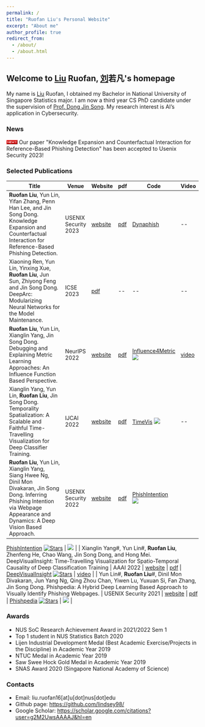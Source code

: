 ```yaml
---
permalink: /
title: "Ruofan Liu's Personal Website"
excerpt: "About me"
author_profile: true
redirect_from: 
  - /about/
  - /about.html
---
```


## Welcome to <u>Liu</u> Ruofan, <u>刘</u>若凡's homepage
My name is <u>Liu</u> Ruofan, I obtained my Bachelor in National University of Singapore Statistics major. 
I am now a third year CS PhD candidate under the supervision of [Prof. Dong Jin Song](https://www.comp.nus.edu.sg/~dongjs/). 
My research interest is AI’s application in Cybersecurity. 

### News 
<img src="./_pages/icon_new.gif"> Our paper "Knowledge Expansion and Counterfactual Interaction for Reference-Based Phishing Detection" has been accepted to Usenix Security 2023! 

### Selected Publications
<table  style="width:100%">
  <thead>
    <tr>
      <th style="width:70%">Title</th>
      <th>Venue</th>
      <th>Website</th>
      <th>pdf</th>
      <th>Code</th>
      <th>Video</th>
    </tr>
  </thead>
  
  <tbody>
    <tr>
      <td> <b>Ruofan Liu</b>, Yun Lin, Yifan Zhang, Penn Han Lee, and Jin Song Dong. Knowledge Expansion and Counterfactual Interaction for Reference-Based Phishing Detection. </td>
      <td> USENIX Security 2023 </td>
      <td> <a href="">website</a> </td>
      <td> <a href="">pdf</a> </td>
      <td> <a href="https://github.com/lindsey98/Dynaphish">Dynaphish</a> </td>
      <td> -- </td>
    </tr>
    <tr>
      <td> Xiaoning Ren, Yun Lin, Yinxing Xue, <b>Ruofan Liu</b>, Jun Sun, Zhiyong Feng and Jin Song Dong. DeepArc: Modularizing Neural Networks for the Model Maintenance. </td>
      <td> ICSE 2023 </td>
      <td> <a href="http://linyun.info/publications/icse23.pdf">pdf</a> </td>
      <td> -- </td>
      <td> -- </td>
      <td> -- </td>
    </tr>
    <tr>
      <td> <b>Ruofan Liu</b>, Yun Lin, Xianglin Yang, Jin Song Dong. Debugging and Explaining Metric Learning Approaches: An Influence Function Based Perspective. </td>
      <td> NeurIPS 2022 </td>
      <td> <a href="https://sites.google.com/view/empirical-influence-function/">website</a> </td>
      <td> <a href="http://linyun.info/publications/neurips22.pdf">pdf</a> </td>
      <td> <a href="https://github.com/lindsey98/Influence_function_metric_learning">Influence4Metric</a> <img src="https://img.shields.io/github/stars/lindsey98/Influence_function_metric_learning.svg"> </td>
      <td> <a href="https://recorder-v3.slideslive.com/?share=71990&s=9d4e64bb-8057-4725-a30c-0f753fa89ee4">video</a> </td>
    </tr>
    <tr>
      <td> Xianglin Yang, Yun Lin, <b>Ruofan Liu</b>, Jin Song Dong. Temporality Spatialization: A Scalable and Faithful Time-Travelling Visualization for Deep Classifier Training. </td>
      <td> IJCAI 2022 </td>
      <td> <a href="https://sites.google.com/view/timevis/home">website</a> </td>
      <td> <a href="http://linyun.info/publications/ijcai22.pdf">pdf</a> </td>
      <td> <a href="https://github.com/xianglinyang/SingleVisualization">TimeVis</a> <img src="https://img.shields.io/github/stars/xianglinyang/SingleVisualization.svg"></td>
      <td> -- </td>
    </tr>
    <tr>
      <td> <b>Ruofan Liu</b>, Yun Lin,  Xianglin Yang, Siang Hwee Ng, Dinil Mon Divakaran, Jin Song Dong. Inferring Phishing Intention via Webpage Appearance and Dynamics: A Deep Vision Based Approach. </td>
      <td> USENIX Security 2022 </td>
      <td> <a href="https://sites.google.com/view/phishintention/home">website</a> </td>
      <td> <a href="http://linyun.info/publications/usenix22.pdf">pdf</a> </td>
      <td> <a href="https://github.com/lindsey98/PhishIntention">PhishIntention</a> <img src="https://img.shields.io/github/stars/lindsey98/PhishIntention.svg"></td>
      <td> </td>
    </tr>
    
  </tbody>
</table>


 [PhishIntention]() [![Stars]()](https://github.com/lindsey98/PhishIntention/stargazers) | [![](https://img.shields.io/youtube/views/yU7FrlSJ818?style=social)](https://youtu.be/yU7FrlSJ818) |
| Xianglin Yang#, Yun Lin#, **Ruofan Liu**, Zhenfeng He, Chao Wang, Jin Song Dong, and Hong Mei. DeepVisualInsight: Time-Travelling Visualization for Spatio-Temporal Causality of Deep Classification Training | AAAI 2022 | [website](https://sites.google.com/view/deepvisualinsight/home) | [pdf](http://linyun.info/publications/deepvisualinsight-aaai22.pdf) | [DeepVisualInsight](https://github.com/xianglinyang/DeepVisualInsight) [![Stars](https://img.shields.io/github/stars/xianglinyang/DeepVisualInsight.svg)](https://github.com/xianglinyang/DeepVisualInsight/stargazers) | [video](https://recorder-v3.slideslive.com/?share=57789&s=e8f4c2ef-76e9-48be-89a0-76b2ca201a27) | 
| Yun Lin#, **Ruofan Liu**#, Dinil Mon Divakaran, Jun Yang Ng, Qing Zhou Chan, Yiwen Lu, Yuxuan Si, Fan Zhang, Jin Song Dong. Phishpedia: A Hybrid Deep Learning Based Approach to Visually Identify Phishing Webpages. | USENIX Security 2021 | [website](https://sites.google.com/view/phishpedia-site/home) | [pdf](http://linyun.info/publications/usenix21.pdf) | [Phishpedia](https://github.com/lindsey98/Phishpedia) [![Stars](https://img.shields.io/github/stars/lindsey98/Phishpedia.svg)](https://github.com/lindsey98/Phishpedia/stargazers) | [![](https://img.shields.io/youtube/views/ZQOH1RW5DmY?style=social)](https://youtu.be/ZQOH1RW5DmY) |

### Awards
- NUS SoC Research Achievement Award in 2021/2022 Sem 1
- Top 1 student in NUS Statistics Batch 2020
- Lijen Industrial Development Medal (Best Academic Exercise/Projects in the Discipline) in Academic Year 2019
- NTUC Medal in Academic Year 2019
- Saw Swee Hock Gold Medal in Academic Year 2019
- SNAS Award 2020 (Singapore National Academy of Science)

### Contacts 
- Email: liu.ruofan16[at]u[dot]nus[dot]edu
- Github page: https://github.com/lindsey98/
- Google Scholar: https://scholar.google.com/citations?user=g2M2UwsAAAAJ&hl=en
